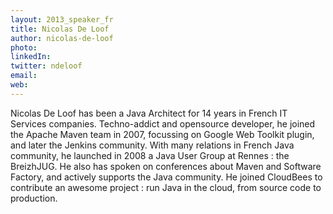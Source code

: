 ```yaml
---
layout: 2013_speaker_fr
title: Nicolas De Loof
author: nicolas-de-loof
photo: 
linkedIn: 
twitter: ndeloof
email: 
web: 
---
```


Nicolas De Loof has been a Java Architect for 14 years in French IT Services companies. Techno-addict and opensource developer, he joined the Apache Maven team in 2007, focussing on Google Web Toolkit plugin, and later the Jenkins community. With many relations in French Java community, he launched in 2008 a Java User Group at Rennes : the BreizhJUG. He also has spoken on conferences about Maven and Software Factory, and actively supports the Java community. He joined CloudBees to contribute an awesome project : run Java in the cloud, from source code to production.